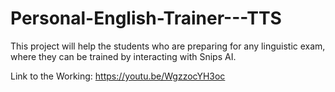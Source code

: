# Personal-English-Trainer---TTS

This project will help the students who are preparing for any linguistic exam, where they can be trained by interacting with Snips AI.

Link to the Working: https://youtu.be/WgzzocYH3oc
